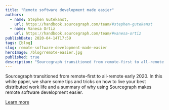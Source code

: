 ```yaml
---
title: "Remote software development made easier"
authors:
  - name: Stephen Gutekanst,
    url: https://handbook.sourcegraph.com/team/#stephen-gutekanst
  - name: Vanesa Ortiz
    url: https://handbook.sourcegraph.com/team/#vanesa-ortiz
publishDate: 2020-04-14T17:59
tags: [blog]
slug: remote-software-development-made-easier
heroImage: /blog/remote-easier.jpg
published: true
description: "Sourcegraph transitioned from remote-first to all-remote early 2020. In this white paper, we share some tips and tricks on how to live your best distributed work life and a summary of why using Sourcegraph makes remote software development easier."
---
```


Sourcegraph transitioned from remote-first to all-remote early 2020. In this white paper, we share some tips and tricks on how to live your best distributed work life and a summary of why using Sourcegraph makes remote software development easier.

<a href="/white-papers/remote-work-easier" class="btn btn-primary mt-4">Learn more</a>
